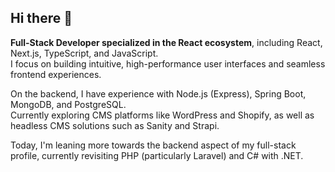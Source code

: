 ## Hi there 👋

**Full-Stack Developer specialized in the React ecosystem**, including React, Next.js, TypeScript, and JavaScript.  
I focus on building intuitive, high-performance user interfaces and seamless frontend experiences.

On the backend, I have experience with Node.js (Express), Spring Boot, MongoDB, and PostgreSQL.  
Currently exploring CMS platforms like WordPress and Shopify, as well as headless CMS solutions such as Sanity and Strapi.

Today, I'm leaning more towards the backend aspect of my full-stack profile, currently revisiting PHP (particularly Laravel) and C# with .NET.

